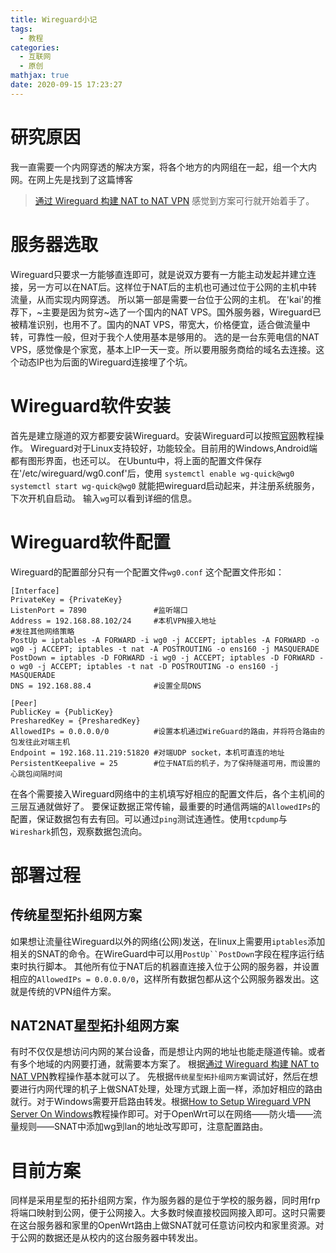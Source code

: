 ```yaml
---
title: Wireguard小记
tags:
  - 教程
categories:
  - 互联网
  - 原创
mathjax: true
date: 2020-09-15 17:23:27
---
```

# 研究原因
我一直需要一个内网穿透的解决方案，将各个地方的内网组在一起，组一个大内网。在网上先是找到了这篇博客
> [通过 Wireguard 构建 NAT to NAT VPN](https://anyisalin.github.io/2018/11/21/fast-flexible-nat-to-nat-vpn-wireguard/)
感觉到方案可行就开始着手了。

# 服务器选取
Wireguard只要求一方能够直连即可，就是说双方要有一方能主动发起并建立连接，另一方可以在NAT后。这样位于NAT后的主机也可通过位于公网的主机中转流量，从而实现内网穿透。
所以第一部是需要一台位于公网的主机。
在'kai'的推荐下，~主要是因为贫穷~选了一个国内的NAT VPS。国外服务器，Wireguard已被精准识别，也用不了。国内的NAT VPS，带宽大，价格便宜，适合做流量中转，可靠性一般，但对于我个人使用基本是够用的。
选的是一台东莞电信的NAT VPS，感觉像是个家宽，基本上IP一天一变。所以要用服务商给的域名去连接。这个动态IP也为后面的Wireguard连接埋了个坑。

# Wireguard软件安装
首先是建立隧道的双方都要安装Wireguard。安装Wireguard可以按照[官网](https://www.wireguard.com/)教程操作。
Wireguard对于Linux支持较好，功能较全。目前用的Windows,Android端都有图形界面，也还可以。
在Ubuntu中，将上面的配置文件保存在'/etc/wireguard/wg0.conf'后，使用
`systemctl enable wg-quick@wg0`
`systemctl start wg-quick@wg0`
就能把wireguard启动起来，并注册系统服务，下次开机自启动。
输入`wg`可以看到详细的信息。

# Wireguard软件配置
Wireguard的配置部分只有一个配置文件`wg0.conf`
这个配置文件形如：
```
[Interface]
PrivateKey = {PrivateKey}
ListenPort = 7890               #监听端口
Address = 192.168.88.102/24     #本机VPN接入地址
#发往其他网络策略
PostUp = iptables -A FORWARD -i wg0 -j ACCEPT; iptables -A FORWARD -o wg0 -j ACCEPT; iptables -t nat -A POSTROUTING -o ens160 -j MASQUERADE
PostDown = iptables -D FORWARD -i wg0 -j ACCEPT; iptables -D FORWARD -o wg0 -j ACCEPT; iptables -t nat -D POSTROUTING -o ens160 -j MASQUERADE
DNS = 192.168.88.4              #设置全局DNS

[Peer]
PublicKey = {PublicKey}
PresharedKey = {PresharedKey}
AllowedIPs = 0.0.0.0/0          #设置本机通过WireGuard的路由，并将符合路由的包发往此对端主机
Endpoint = 192.168.11.219:51820 #对端UDP socket，本机可直连的地址
PersistentKeepalive = 25        #位于NAT后的机子，为了保持隧道可用，而设置的心跳包间隔时间
```
在各个需要接入Wireguard网络中的主机填写好相应的配置文件后，各个主机间的三层互通就做好了。
要保证数据正常传输，最重要的时通信两端的`AllowedIPs`的配置，保证数据包有去有回。可以通过`ping`测试连通性。使用`tcpdump`与`Wireshark`抓包，观察数据包流向。

# 部署过程
## 传统星型拓扑组网方案
如果想让流量往Wireguard以外的网络(公网)发送，在linux上需要用`iptables`添加相关的SNAT的命令。在WireGuard中可以用`PostUp``PostDown`字段在程序运行结束时执行脚本。
其他所有位于NAT后的机器直连接入位于公网的服务器，并设置相应的`AllowedIPs = 0.0.0.0/0`，这样所有数据包都从这个公网服务器发出。这就是传统的VPN组件方案。

## NAT2NAT星型拓扑组网方案
有时不仅仅是想访问内网的某台设备，而是想让内网的地址也能走隧道传输。或者有多个地域的内网要打通，就需要本方案了。
根据[通过 Wireguard 构建 NAT to NAT VPN](https://anyisalin.github.io/2018/11/21/fast-flexible-nat-to-nat-vpn-wireguard/)教程操作基本就可以了。
先根据`传统星型拓扑组网方案`调试好，然后在想要进行内网代理的机子上做SNAT处理，处理方式跟上面一样，添加好相应的路由就行。对于Windows需要开启路由转发。根据[How to Setup Wireguard VPN Server On Windows](https://www.henrychang.ca/how-to-setup-wireguard-vpn-server-on-windows/)教程操作即可。对于OpenWrt可以在网络——防火墙——流量规则——SNAT中添加wg到lan的地址改写即可，注意配置路由。

# 目前方案
同样是采用星型的拓扑组网方案，作为服务器的是位于学校的服务器，同时用frp将端口映射到公网，便于公网接入。大多数时候直接校园网接入即可。这时只需要在这台服务器和家里的OpenWrt路由上做SNAT就可任意访问校内和家里资源。对于公网的数据还是从校内的这台服务器中转发出。
<!--
/24
192.168.88.1    腾讯云服务器
192.168.88.3    斐讯N1
192.168.88.4    102 ESXi Ubuntu虚拟机
192.168.88.100  笔电
192.168.88.101  手机
192.168.88.200  备用  
 -->